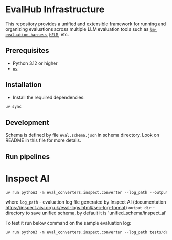 # EvalHub Infrastructure

This repository provides a unified and extensible framework for running and organizing evaluations across multiple LLM evaluation tools such as [`lm-evaluation-harness`](https://github.com/EleutherAI/lm-evaluation-harness), [`HELM`](https://github.com/stanford-crfm/helm), etc.

## Prerequisites

- Python 3.12 or higher
- [`uv`](https://docs.astral.sh/uv/)

## Installation

- Install the required dependencies:

```bash
uv sync
```

## Development

Schema is defined by file ```eval.schema.json``` in schema directory. Look on README in this file for more details.

## Run pipelines

# Inspect AI

```python
uv run python3 -m eval_converters.inspect.converter --log_path --output_dir
```
where
```log_path``` - evaluation log file generated by Inspect AI (documentation https://inspect.aisi.org.uk/eval-logs.html#sec-log-format)
```output_dir``` - directory to save unified schema, by default it is 'unified_schema/inspect_ai'

To test it run below command on the sample evaluation log:

```python
uv run python3 -m eval_converters.inspect.converter --log_path tests/data/inspectai/data.json 
```